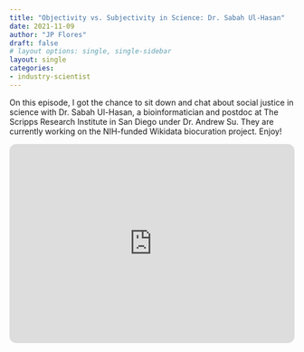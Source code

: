```yaml
---
title: "Objectivity vs. Subjectivity in Science: Dr. Sabah Ul-Hasan"
date: 2021-11-09
author: "JP Flores"
draft: false
# layout options: single, single-sidebar
layout: single
categories:
- industry-scientist
---
```


On this episode, I got the chance to sit down and chat about social justice in science with Dr. Sabah Ul-Hasan, a bioinformatician and postdoc at The Scripps Research Institute in San Diego under Dr. Andrew Su. They are currently working on the NIH-funded Wikidata biocuration project. Enjoy!

<iframe style="border-radius:12px" src="https://open.spotify.com/embed/episode/5j3BIrgwNBCdFx5WnQiHOF?utm_source=generator&theme=0" width="100%" height="352" frameBorder="0" allowfullscreen="" allow="autoplay; clipboard-write; encrypted-media; fullscreen; picture-in-picture" loading="lazy"></iframe>